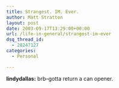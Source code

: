 ```yaml
---
title: Strangest. IM. Ever.
author: Matt Stratton
layout: post
date: 2003-09-17T13:29:00+00:00
url: /life-in-general/strangest-im-ever
dsq_thread_id:
  - 28247127
categories:
  - Personal

---
```

**lindydallas:** brb&#8211;gotta return a can opener.